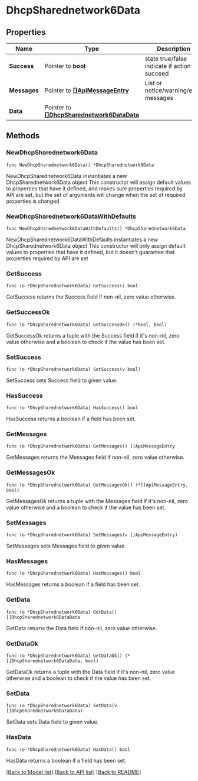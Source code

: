 # DhcpSharednetwork6Data

## Properties

Name | Type | Description | Notes
------------ | ------------- | ------------- | -------------
**Success** | Pointer to **bool** | state true/false indicate if action succeed | [optional] 
**Messages** | Pointer to [**[]ApiMessageEntry**](ApiMessageEntry.md) | List or notice/warning/error messages | [optional] 
**Data** | Pointer to [**[]DhcpSharednetwork6DataData**](DhcpSharednetwork6DataData.md) |  | [optional] 

## Methods

### NewDhcpSharednetwork6Data

`func NewDhcpSharednetwork6Data() *DhcpSharednetwork6Data`

NewDhcpSharednetwork6Data instantiates a new DhcpSharednetwork6Data object
This constructor will assign default values to properties that have it defined,
and makes sure properties required by API are set, but the set of arguments
will change when the set of required properties is changed

### NewDhcpSharednetwork6DataWithDefaults

`func NewDhcpSharednetwork6DataWithDefaults() *DhcpSharednetwork6Data`

NewDhcpSharednetwork6DataWithDefaults instantiates a new DhcpSharednetwork6Data object
This constructor will only assign default values to properties that have it defined,
but it doesn't guarantee that properties required by API are set

### GetSuccess

`func (o *DhcpSharednetwork6Data) GetSuccess() bool`

GetSuccess returns the Success field if non-nil, zero value otherwise.

### GetSuccessOk

`func (o *DhcpSharednetwork6Data) GetSuccessOk() (*bool, bool)`

GetSuccessOk returns a tuple with the Success field if it's non-nil, zero value otherwise
and a boolean to check if the value has been set.

### SetSuccess

`func (o *DhcpSharednetwork6Data) SetSuccess(v bool)`

SetSuccess sets Success field to given value.

### HasSuccess

`func (o *DhcpSharednetwork6Data) HasSuccess() bool`

HasSuccess returns a boolean if a field has been set.

### GetMessages

`func (o *DhcpSharednetwork6Data) GetMessages() []ApiMessageEntry`

GetMessages returns the Messages field if non-nil, zero value otherwise.

### GetMessagesOk

`func (o *DhcpSharednetwork6Data) GetMessagesOk() (*[]ApiMessageEntry, bool)`

GetMessagesOk returns a tuple with the Messages field if it's non-nil, zero value otherwise
and a boolean to check if the value has been set.

### SetMessages

`func (o *DhcpSharednetwork6Data) SetMessages(v []ApiMessageEntry)`

SetMessages sets Messages field to given value.

### HasMessages

`func (o *DhcpSharednetwork6Data) HasMessages() bool`

HasMessages returns a boolean if a field has been set.

### GetData

`func (o *DhcpSharednetwork6Data) GetData() []DhcpSharednetwork6DataData`

GetData returns the Data field if non-nil, zero value otherwise.

### GetDataOk

`func (o *DhcpSharednetwork6Data) GetDataOk() (*[]DhcpSharednetwork6DataData, bool)`

GetDataOk returns a tuple with the Data field if it's non-nil, zero value otherwise
and a boolean to check if the value has been set.

### SetData

`func (o *DhcpSharednetwork6Data) SetData(v []DhcpSharednetwork6DataData)`

SetData sets Data field to given value.

### HasData

`func (o *DhcpSharednetwork6Data) HasData() bool`

HasData returns a boolean if a field has been set.


[[Back to Model list]](../README.md#documentation-for-models) [[Back to API list]](../README.md#documentation-for-api-endpoints) [[Back to README]](../README.md)



